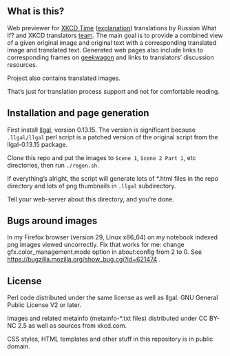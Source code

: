 ## What is this?

Web previewer for [XKCD Time](http://xkcd.com/1190/) ([explanation](http://explainxkcd.com/1190)) translations by Russian What If? and XKCD translators [team](http://chtoes.li/about). The main goal is to provide a combined view of a given original image and original text with a corresponding translated image and translated text. Generated web pages also include links to corresponding frames on [geekwagon](http://geekwagon.net/projects/xkcd1190/) and links to translators’ discussion resources.

Project also contains translated images.

That’s just for translation process support and not for comfortable reading.

## Installation and page generation

First install [llgal](http://home.gna.org/llgal), version 0.13.15. The version is significant because `.llgal/llgal` perl script is a patched version of the original script from the llgal-0.13.15 package.

Clone this repo and put the images to `Scene 1`, `Scene 2 Part 1`, etc directories, then run `./regen.sh`.

If everything’s alright, the script will generate lots of *.html files in the repo directory and lots of png thumbnails in `.llgal` subdirectory.

Tell your web-server about this directory, and you’re done.

## Bugs around images

In my Firefox browser (version 29, Linux x86_64) on my notebook indexed png images viewed uncorrectly. Fix that works for me: change gfx.color_management.mode option in about:config from 2 to 0. See https://bugzilla.mozilla.org/show_bug.cgi?id=621474 .

## License

Perl code distributed under the same license as well as llgal: GNU General Public License V2 or later.

Images and related metainfo (metainfo-*.txt files) distributed under CC BY-NC 2.5 as well as sources from xkcd.com.

CSS styles, HTML templates and other stuff in this repository is in public domain.
